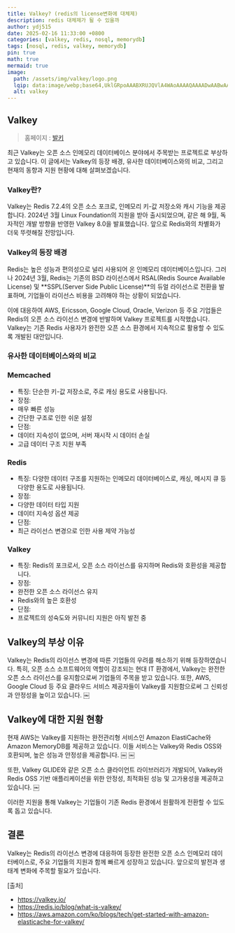 ```yaml
---
title: Valkey? (redis의 license변화에 대체제)
description: redis 대체제가 될 수 있을까
author: ydj515
date: 2025-02-16 11:33:00 +0800
categories: [valkey, redis, nosql, memorydb]
tags: [nosql, redis, valkey, memorydb]
pin: true
math: true
mermaid: true
image:
  path: /assets/img/valkey/logo.png
  lqip: data:image/webp;base64,UklGRpoAAABXRUJQVlA4WAoAAAAQAAAADwAABwAAQUxQSDIAAAARL0AmbZurmr57yyIiqE8oiG0bejIYEQTgqiDA9vqnsUSI6H+oAERp2HZ65qP/VIAWAFZQOCBCAAAA8AEAnQEqEAAIAAVAfCWkAALp8sF8rgRgAP7o9FDvMCkMde9PK7euH5M1m6VWoDXf2FkP3BqV0ZYbO6NA/VFIAAAA
  alt: valkey
---
```


## Valkey
> 홈페이지 : [발키](https://valkey.io/)  

최근 Valkey는 오픈 소스 인메모리 데이터베이스 분야에서 주목받는 프로젝트로 부상하고 있습니다. 이 글에서는 Valkey의 등장 배경, 유사한 데이터베이스와의 비교, 그리고 현재의 동향과 지원 현황에 대해 살펴보겠습니다.

### Valkey란?

Valkey는 Redis 7.2.4의 오픈 소스 포크로, 인메모리 키-값 저장소와 캐시 기능을 제공합니다. 2024년 3월 Linux Foundation의 지원을 받아 출시되었으며, 같은 해 9월, 독자적인 개발 방향을 반영한 Valkey 8.0을 발표했습니다. 앞으로 Redis와의 차별화가 더욱 뚜렷해질 전망입니다.


### Valkey의 등장 배경

Redis는 높은 성능과 편의성으로 널리 사용되어 온 인메모리 데이터베이스입니다. 그러나 2024년 3월, Redis는 기존의 BSD 라이선스에서 RSAL(Redis Source Available License) 및 **SSPL(Server Side Public License)**의 듀얼 라이선스로 전환을 발표하며, 기업들이 라이선스 비용을 고려해야 하는 상황이 되었습니다.

이에 대응하여 AWS, Ericsson, Google Cloud, Oracle, Verizon 등 주요 기업들은 Redis의 오픈 소스 라이선스 변경에 반발하며 Valkey 프로젝트를 시작했습니다. Valkey는 기존 Redis 사용자가 완전한 오픈 소스 환경에서 지속적으로 활용할 수 있도록 개발된 대안입니다.

### 유사한 데이터베이스와의 비교

### Memcached
- 특징: 단순한 키-값 저장소로, 주로 캐싱 용도로 사용됩니다.
- 장점:
- 매우 빠른 성능
- 간단한 구조로 인한 쉬운 설정
- 단점:
- 데이터 지속성이 없으며, 서버 재시작 시 데이터 손실
- 고급 데이터 구조 지원 부족

### Redis
- 특징: 다양한 데이터 구조를 지원하는 인메모리 데이터베이스로, 캐싱, 메시지 큐 등 다양한 용도로 사용됩니다.
- 장점:
- 다양한 데이터 타입 지원
- 데이터 지속성 옵션 제공
- 단점:
- 최근 라이선스 변경으로 인한 사용 제약 가능성

### Valkey
- 특징: Redis의 포크로서, 오픈 소스 라이선스를 유지하며 Redis와 호환성을 제공합니다.
- 장점:
- 완전한 오픈 소스 라이선스 유지
- Redis와의 높은 호환성
- 단점:
- 프로젝트의 성숙도와 커뮤니티 지원은 아직 발전 중

## Valkey의 부상 이유

Valkey는 Redis의 라이선스 변경에 따른 기업들의 우려를 해소하기 위해 등장하였습니다. 특히, 오픈 소스 소프트웨어의 역할이 강조되는 현대 IT 환경에서, Valkey는 완전한 오픈 소스 라이선스를 유지함으로써 기업들의 주목을 받고 있습니다. 또한, AWS, Google Cloud 등 주요 클라우드 서비스 제공자들이 Valkey를 지원함으로써 그 신뢰성과 안정성을 높이고 있습니다.  ￼

## Valkey에 대한 지원 현황

현재 AWS는 Valkey를 지원하는 완전관리형 서비스인 Amazon ElastiCache와 Amazon MemoryDB를 제공하고 있습니다. 이들 서비스는 Valkey와 Redis OSS와 호환되며, 높은 성능과 안정성을 제공합니다.  ￼ ￼

또한, Valkey GLIDE와 같은 오픈 소스 클라이언트 라이브러리가 개발되어, Valkey와 Redis OSS 기반 애플리케이션을 위한 안정성, 최적화된 성능 및 고가용성을 제공하고 있습니다.  ￼

이러한 지원을 통해 Valkey는 기업들이 기존 Redis 환경에서 원활하게 전환할 수 있도록 돕고 있습니다.

## 결론

Valkey는 Redis의 라이선스 변경에 대응하여 등장한 완전한 오픈 소스 인메모리 데이터베이스로, 주요 기업들의 지원과 함께 빠르게 성장하고 있습니다. 앞으로의 발전과 생태계 변화에 주목할 필요가 있습니다.


[출처]
- https://valkey.io/
- https://redis.io/blog/what-is-valkey/
- https://aws.amazon.com/ko/blogs/tech/get-started-with-amazon-elasticache-for-valkey/